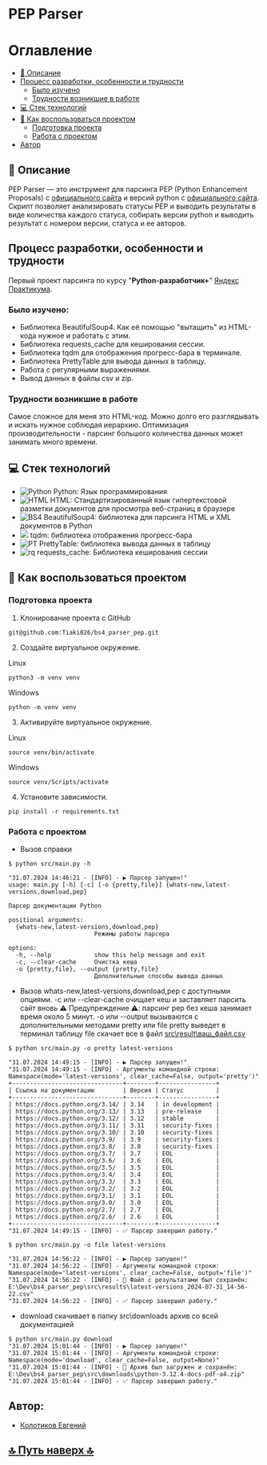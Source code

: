 # PEP Parser

# Оглавление
- [:page_with_curl: Описание](https://github.com/Tiaki026/bs4_parser_pep#page_with_curl-описание)
- [Процесс разработки, особенности и трудности](https://github.com/Tiaki026/bs4_parser_pep#процесс-разработки-особенности-и-трудности)
  - [Было изучено](https://github.com/Tiaki026/bs4_parser_pep#было-изучено)
  - [Трудности возникшие в работе](https://github.com/Tiaki026/bs4_parser_pep#трудности-возникшие-в-работе)
- [:computer: Стек технологий](https://github.com/Tiaki026/bs4_parser_pep#computer-стек-технологий)
- [:page_with_curl: Как воспользоваться проектом](https://github.com/Tiaki026/bs4_parser_pep#page_with_curl-как-воспользоваться-проектом)
  - [Подготовка проекта](https://github.com/Tiaki026/bs4_parser_pep#подготовка-проекта)
  - [Работа с проектом](https://github.com/Tiaki026/bs4_parser_pep?tab=readme-ov-file#работа-с-проектом)
- [Автор](https://github.com/Tiaki026/bs4_parser_pep#автор)

## :page_with_curl: Описание
PEP Parser — это инструмент для парсинга PEP (Python Enhancement Proposals) с [официального сайта](https://peps.python.org/) и версий python c [официального сайта](https://docs.python.org/3/). Скрипт позволяет анализировать статусы PEP и выводить результаты в виде количества каждого статуса, собирать версии python и выводить результат с номером версии, статуса и ее авторов.

## Процесс разработки, особенности и трудности
Первый проект парсинга по курсу "**Python-разработчик+**" [Яндекс Практикума](https://github.com/yandex-praktikum).
### Было изучено:
- Библиотека BeautifulSoup4. Как её помощью "вытащить" из HTML-кода нужное и работать с этим.
- Библиотека requests_cache для кеширования сессии.
- Библиотека tqdm для отображения прогресс-бара в терминале.
- Библиотека PrettyTable для вывода данных в таблицу.
- Работа с регулярными выражениями.
- Вывод данных в файлы csv и zip.

### Трудности возникшие в работе
Самое сложное для меня это HTML-код. Можно долго его разглядывать и искать нужное соблюдая иерархию. 
Оптимизация производительности - парсинг большого количества данных может занимать много времени.

## :computer: Стек технологий
- ![Python](https://img.shields.io/badge/python-3670A0?style=for-the-badge&logo=python&logoColor=ffdd54) Python: Язык программирования
- ![HTML](https://img.shields.io/badge/HTML5-E34F26?style=for-the-badge&logo=html5&logoColor=white) HTML: Стандартизированный язык гипертекстовой разметки документов для просмотра веб-страниц в браузере
- ![BS4](https://camo.githubusercontent.com/8a2aab0d5a7f5ce7d12bbb8f908e7786bcad6c7dd255bdc6aa5fe667f61ae625/68747470733a2f2f696d672e736869656c64732e696f2f62616467652f2d42656175746966756c536f7570342d3436343634363f7374796c653d666c6174266c6f676f3d42656175746966756c536f757034266c6f676f436f6c6f723d66666666666626636f6c6f723d303433413642) BeautifulSoup4: библиотека для парсинга HTML и XML документов в Python
- ![](https://camo.githubusercontent.com/743f11984a5735008002ac2d2b146517e0b53a5788c4f07b0291ef5883ae9f34/68747470733a2f2f696d672e736869656c64732e696f2f6769746875622f616374696f6e732f776f726b666c6f772f7374617475732f7471646d2f7471646d2f746573742e796d6c3f6272616e63683d6d6173746572266c6162656c3d7471646d266c6f676f3d476974487562) tqdm: библиотека отображения прогресс-бара
- ![PT](https://camo.githubusercontent.com/fd87112e437d5861ab358398eefda2c12a17dd29154d0a4ec888e4da4cc31ffa/68747470733a2f2f696d672e736869656c64732e696f2f62616467652f2d5072657474797461626c652d3436343634363f7374796c653d666c6174266c6f676f3d5072657474797461626c65266c6f676f436f6c6f723d66666666666626636f6c6f723d303433413642) PrettyTable:  библиотека вывода данных в таблицу
- ![rq](https://camo.githubusercontent.com/25c089f154cd5dd784ac64a1e48848c86304eba36c90eb7d6f3dd89765e5ecb3/68747470733a2f2f696d672e736869656c64732e696f2f62616467652f52657175657374732d322e32372d333737364142) requests_cache: Библиотека кеширования сессии


## :page_with_curl: Как воспользоваться проектом
### Подготовка проекта
1. Клонирование проекта с GitHub
```
git@github.com:Tiaki026/bs4_parser_pep.git
```
2.	Создайте виртуальное окружение.

Linux
```
python3 -m venv venv
```
Windows
```
python -m venv venv
```
3.	Активируйте виртуальное окружение.

Linux
```
source venv/bin/activate
```
Windows
```
source venv/Scripts/activate
```
4.	Установите зависимости.
```
pip install -r requirements.txt
```
### Работа с проектом
- Вызов справки
```
$ python src/main.py -h

"31.07.2024 14:46:21 - [INFO] - ▶️ Парсер запущен!"
usage: main.py [-h] [-c] [-o {pretty,file}] {whats-new,latest-versions,download,pep}

Парсер документации Python

positional arguments:
  {whats-new,latest-versions,download,pep}
                        Режимы работы парсера

options:
  -h, --help            show this help message and exit
  -c, --clear-cache     Очистка кеша
  -o {pretty,file}, --output {pretty,file}
                        Дополнительные способы вывода данных
```
- Вызов whats-new,latest-versions,download,pep c доступными опциями.
  -с или --clear-cache очищает кеш и заставляет парсить сайт вновь
  :warning: Предупреждение :warning:: парсинг pep без кеша занимает время около 5 минут.
  -o или --output вызываются с дополнительными методами pretty или file
  pretty выведет в терминал таблицу
  file скачает все в файл [src\result\ваш_файл.csv](https://github.com/Tiaki026/bs4_parser_pep/tree/master/src/results)
```
$ python src/main.py -o pretty latest-versions

"31.07.2024 14:49:15 - [INFO] - ▶️ Парсер запущен!"
"31.07.2024 14:49:15 - [INFO] - Аргументы командной строки: Namespace(mode='latest-versions', clear_cache=False, output='pretty')"
+-------------------------------+--------+----------------+
| Ссылка на документацию        | Версия | Статус         |
+-------------------------------+--------+----------------+
| https://docs.python.org/3.14/ | 3.14   | in development |
| https://docs.python.org/3.13/ | 3.13   | pre-release    |
| https://docs.python.org/3.12/ | 3.12   | stable         |
| https://docs.python.org/3.11/ | 3.11   | security-fixes |
| https://docs.python.org/3.10/ | 3.10   | security-fixes |
| https://docs.python.org/3.9/  | 3.9    | security-fixes |
| https://docs.python.org/3.8/  | 3.8    | security-fixes |
| https://docs.python.org/3.7/  | 3.7    | EOL            |
| https://docs.python.org/3.6/  | 3.6    | EOL            |
| https://docs.python.org/3.5/  | 3.5    | EOL            |
| https://docs.python.org/3.4/  | 3.4    | EOL            |
| https://docs.python.org/3.3/  | 3.3    | EOL            |
| https://docs.python.org/3.2/  | 3.2    | EOL            |
| https://docs.python.org/3.1/  | 3.1    | EOL            |
| https://docs.python.org/3.0/  | 3.0    | EOL            |
| https://docs.python.org/2.7/  | 2.7    | EOL            |
| https://docs.python.org/2.6/  | 2.6    | EOL            |
+-------------------------------+--------+----------------+
"31.07.2024 14:49:15 - [INFO] - ✅ Парсер завершил работу."
```
```
$ python src/main.py -o file latest-versions

"31.07.2024 14:56:22 - [INFO] - ▶️ Парсер запущен!"
"31.07.2024 14:56:22 - [INFO] - Аргументы командной строки: Namespace(mode='latest-versions', clear_cache=False, output='file')"
"31.07.2024 14:56:22 - [INFO] - 💾 Файл с результатами был сохранён: E:\Dev\bs4_parser_pep\src\results\latest-versions_2024-07-31_14-56-22.csv"
"31.07.2024 14:56:22 - [INFO] - ✅ Парсер завершил работу."
```
- download скачивает в папку src\downloads архив со всей документацией
```
$ python src/main.py download
"31.07.2024 15:01:44 - [INFO] - ▶️ Парсер запущен!"
"31.07.2024 15:01:44 - [INFO] - Аргументы командной строки: Namespace(mode='download', clear_cache=False, output=None)"
"31.07.2024 15:01:44 - [INFO] - 💾 Архив был загружен и сохранён: E:\Dev\bs4_parser_pep\src\downloads\python-3.12.4-docs-pdf-a4.zip"
"31.07.2024 15:01:44 - [INFO] - ✅ Парсер завершил работу."
```

## Автор:
  - [Колотиков Евгений](https://github.com/Tiaki026)
## 


  ## [:top: Путь наверх :top:](https://github.com/Tiaki026/bs4_parser_pep?tab=readme-ov-file#pep-parser)
